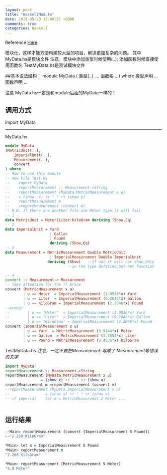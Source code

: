 ```yaml
---
layout: post
title: "HaskellModule"
date: 2015-05-20 13:49:57 +0800
comments: true
categories: Haskell
---
```


Reference [Here](www.shuklan.com/haskell/lec05.html#/0/21)

模块化，这样才能方便构建较大型的项目，解决更加复杂的问题。
其中MyData.hs是模块文件
              注意，模块中添加类型时候使用(..);
                          添加函数时候直接使用函数名
    TestMyData.hs是测试模块文件

##基本语法结构：
module MyData
(  类型(..) ....
   函数名 ...)
where
类型声明 ...
函数声明 ...

注意 MyData.hs一定是和module后面的MyData一样的！
## 调用方式
import MyData
******
<!--more-->

MyData.hs
``` haskell
module MyData
(MetricUnit(..),
    ImperialUnit(..),
    Measurement(..),
    convert
) where
-- How to use this module
-- new File Test.hs  
--    import MyData
--    reportMeasurement :: Measurement->String
--    reportMeasurement (MyData.MetricMeasurement x u)
--    = (show  x) ++ " " ++ (show u)
--    reportMesuarement m
--    =reportMeasurement (convert m)
-- N.B. If there are another file use Meter type,it will fail
-- 1
data MetricUnit = Meter|Liter|KiloGram deriving (Show,Eq)
-- 2
data ImperialUnit = Yard
                    | Gallon
                    | Pound 
                    deriving (Show,Eq)
-- 3
data Measurement = MetricMeasurement Double MetricUnit
                    | ImperialMeasurement Double ImperialUnit
                   deriving (Show)   --If not,it will not show,Only
                            --in the type defition,but not function

-- 4
convert :: Measurement-> Measurement
-- Take attention for the () brace
convert (MetricMeasurement x u)
        | u == Meter  = ImperialMeasurement (1.0936*x) Yard
        | u == Liter  = ImperialMeasurement (0.2642*x) Gallon
        | u == KiloGram = ImperialMeasurement (2.2046*x) Pound
--wrong!
--        | u == "Meter"  = ImperialMeasurement (1.0936*x) Yard
--        | u == "Liter"  = ImperialMeasurement (0.2642*x) Gallon
--        | u == "KiloGram" = ImperialMeasurement (2.2046*x) Pound
convert (ImperialMeasurement x u)
        | u == Yard  = MetricMeasurement (0.9144*x) Meter
        | u == Gallon  = MetricMeasurement (3.7854*x) Liter
        | u == Pound = MetricMeasurement (0.4536*x) KiloGram


```


TestMyData.hs
  *注意，一定不要把Measurement-写成了  Mesuarement等错误的文字*
``` haskell
import MyData
reportMeasurement :: Measurement->String
reportMeasurement (MyData.MetricMeasurement x u)
                = (show x) ++ " " ++ (show u)
reportMeasurement m =reportMeasurement (convert m)
--reportMeasurement (MyData.ImperialMeasurement x u)
--                = (show x) ++ " " ++ (show u)
---if imperial    let m = MetricMeasuremnt 2 Meter ...



```

## 运行结果
``` sh
--Main> reportMeasurement (convert (ImperialMeasurement 5 Pound))
--"2.268 KiloGram"
 
*Main> let m = ImperialMeasurement 5 Pound
*Main> reportMeasurement m
"2.268 KiloGram"

*Main> reportMeasurement (MetricMeasurement 5 Meter)
"5.0 Meter"

```
